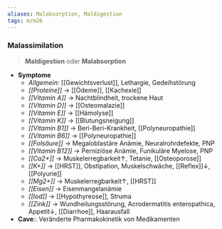 ```yaml
---
aliases: Malabsorption, Maldigestion
tags: m/m26
---
```

### Malassimilation
> **Maldigestion** oder **Malabsorption**
- **Symptome**
	- *Allgemein:* [[Gewichtsverlust]], Lethargie, Gedeihstörung
	- *[[Proteine]]* → [[Ödeme]], [[Kachexie]]
	- *[[Vitamin A]]* → Nachtblindheit, trockene Haut
	- *[[Vitamin D]]* → [[Osteomalazie]]
	- *[[Vitamin E]]* → [[Hämolyse]]
	- *[[Vitamin K]]* → [[Blutungsneigung]]
	- *[[Vitamin B1]]* → Beri-Beri-Krankheit, [[Polyneuropathie]]
	- *[[Vitamin B6]]* → [[Polyneuropathie]]
	- *[[Folsäure]]* → Megaloblastäre Anämie, Neuralrohrdefekte, PNP
	- *[[Vitamin B12]]* → Perniziöse Anämie, Funikuläre Myelose, PNP
	- *[[Ca2+]]* → Muskelerregbarkeit↑, Tetanie, [[Osteoporose]]
	- *[[K+]]* → [[HRST]], Obstipation, Muskelschwäche, [[Reflex]]↓, [[Polyurie]]
	- *[[Mg2+]]* → Muskelerregbarkeit↑, [[HRST]]
	- *[[Eisen]]* → Eisenmangelanämie
	- *[[Iod]]* → [[Hypothyreose]], Struma
	- *[[Zink]]* → Wundheilungsstörung, Acrodermatitis enteropathica, Appetit↓, [[Diarrhoe]], Haarausfall
- **Cave**:: Veränderte Pharmakokinetik von Medikamenten